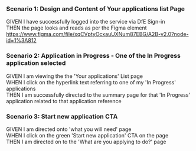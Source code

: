 ### Scenario 1: Design and Content of Your applications list Page

GIVEN I have successfully logged into the service via DfE Sign-in  
THEN the page looks and reads as per the Figma element  
https://www.figma.com/file/xqCVptyOcxauUXNum87EBG/A2B-v2.0?node-id=1%3A812


### Scenario 2: Application in Progress - One of the In Progress application selected

GIVEN I am viewing the the 'Your applications' List page  
WHEN I click on the hyperlink text referring to one of my 'In Progress' applications  
THEN I am successfully directed to the summary page for that 'In Progress' application related to that application reference 


### Scenario 3: Start new application CTA

GIVEN I am directed onto 'what you will need' page  
WHEN I click on the green 'Start new application' CTA on the page  
THEN I am directed on to the 'What are you applying to do?' page 
